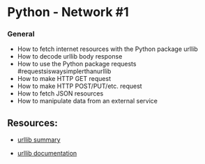 # Python - Network #1

### General

- How to fetch internet resources with the Python package urllib
- How to decode urllib body response
- How to use the Python package requests #requestsiswaysimplerthanurllib
- How to make HTTP GET request
- How to make HTTP POST/PUT/etc. request
- How to fetch JSON resources
- How to manipulate data from an external service

## Resources:

- [urllib summary](https://www.youtube.com/watch?v=LosIGgon_KM)

* [urllib documentation](https://docs.python.org/3/howto/urllib2.html)
